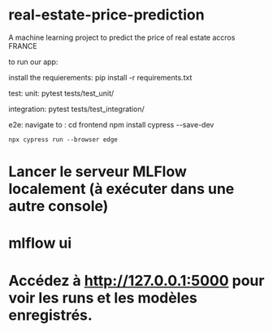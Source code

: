 # real-estate-price-prediction
A machine learning project to predict the price of real estate accros FRANCE

to run our app:

install the requierements:
    pip install -r requirements.txt

test:
unit: pytest tests/test_unit/ 

integration: pytest tests/test_integration/

e2e:
    navigate to : cd frontend
    npm install cypress --save-dev

    npx cypress run --browser edge


# Lancer le serveur MLFlow localement (à exécuter dans une autre console)
# mlflow ui
# Accédez à http://127.0.0.1:5000 pour voir les runs et les modèles enregistrés.

